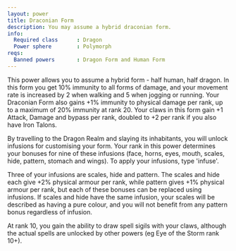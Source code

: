 ```yaml
---
layout: power
title: Draconian Form
description: You may assume a hybrid draconian form.
info:
  Required class      : Dragon
  Power sphere        : Polymorph
reqs:
  Banned powers       : Dragon Form and Human Form
---
```


This power allows you to assume a hybrid form - half human, half dragon.  In
this form you get 10% immunity to all forms of damage, and your movement rate
is increased by 2 when walking and 5 when jogging or running.  Your Draconian
Form also gains +1% immunity to physical damage per rank, up to a maximum of
20% immunity at rank 20.  Your claws in this form gain +1 Attack, Damage and
bypass per rank, doubled to +2 per rank if you also have Iron Talons.

By travelling to the Dragon Realm and slaying its inhabitants, you will unlock
infusions for customising your form.  Your rank in this power determines your
bonuses for nine of these infusions (face, horns, eyes, mouth, scales, hide,
pattern, stomach and wings).  To apply your infusions, type 'infuse'.

Three of your infusions are scales, hide and pattern.  The scales and hide each
give +2% physical armour per rank, while pattern gives +1% physical armour per
rank, but each of these bonuses can be replaced using infusions.  If scales and
hide have the same infusion, your scales will be described as having a pure
colour, and you will not benefit from any pattern bonus regardless of infusion.

At rank 10, you gain the ability to draw spell sigils with your claws, although
the actual spells are unlocked by other powers (eg Eye of the Storm rank 10+).
